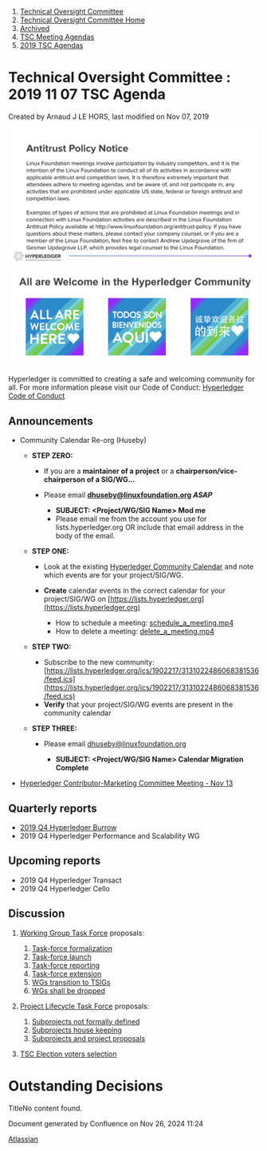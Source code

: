 1. [Technical Oversight Committee](index.html)
2. [Technical Oversight Committee Home](Technical-Oversight-Committee-Home_21430274.html)
3. [Archived](Archived_21447696.html)
4. [TSC Meeting Agendas](TSC-Meeting-Agendas_21448768.html)
5. [2019 TSC Agendas](2019-TSC-Agendas_21448769.html)

# Technical Oversight Committee : 2019 11 07 TSC Agenda

Created by Arnaud J LE HORS, last modified on Nov 07, 2019

![](attachments/21431877/21448548.png?height=250) ![](attachments/21431877/21448549.png?height=250)

Hyperledger is committed to creating a safe and welcoming community for all. For more information please visit our Code of Conduct: [Hyperledger Code of Conduct](https://lf-hyperledger.atlassian.net/wiki/spaces/HYP/pages/19595281/Hyperledger+Code+of+Conduct)

## Announcements

- Community Calendar Re-org (Huseby)
  
  - **STEP ZERO:** 
    
    - If you are a **maintainer of a project** or a **chairperson/vice-chairperson of a SIG/WG...**
    - Please email **[dhuseby@linuxfoundation.org](mailto:dhuseby@linuxfoundation.org) *ASAP***
      
      - **SUBJECT: &lt;Project/WG/SIG Name&gt; Mod me**
      - Please email me from the account you use for lists.hyperledger.org OR include that email address in the body of the email.
  - **STEP ONE:**
    
    - Look at the existing [Hyperledger Community Calendar](https://calendar.google.com/calendar/embed?mode=AGENDA&src=linuxfoundation.org_nf9u64g9k9rvd9f8vp4vur23b0%40group.calendar.google.com&ctz=UTC) and note which events are for your project/SIG/WG.
    - **Create** calendar events in the correct calendar for your project/SIG/WG on [https://lists.hyperledger.org](https://lists.hyperledger.org)
      
      - How to schedule a meeting: [schedule\_a\_meeting.mp4](#)
      - How to delete a meeting: [delete\_a\_meeting.mp4](#)
  - **STEP TWO:**
    
    - Subscribe to the new community: [https://lists.hyperledger.org/ics/1902217/3131022486068381536/feed.ics](https://lists.hyperledger.org/ics/1902217/3131022486068381536/feed.ics)
    - **Verify** that your project/SIG/WG events are present in the community calendar
  - **STEP THREE:**
    
    - Please email [dhuseby@linuxfoundation.org](mailto:dhuseby@linuxfoundation.org)
      
      - **SUBJECT: &lt;Project/WG/SIG Name&gt; Calendar Migration Complete**
- [Hyperledger Contributor-Marketing Committee Meeting - Nov 13](https://lists.hyperledger.org/g/tsc/message/2731)

## Quarterly reports

- [2019 Q4 Hyperledger Burrow](/wiki/pages/createpage.action?spaceKey=HYP&title=2019%20Q4%20Hyperledger%20Burrow)
- 2019 Q4 Hyperledger Performance and Scalability WG

## Upcoming reports

- 2019 Q4 Hyperledger Transact
- 2019 Q4 Hyperledger Cello

## Discussion

1. [Working Group Task Force](https://lf-hyperledger.atlassian.net/wiki/spaces/TF/pages/20873361/Working+Group+Task+Force) proposals:
   
   1. [Task-force formalization](https://lf-hyperledger.atlassian.net/wiki/display/TSC/Task-force+formalization)
   2. [Task-force launch](https://lf-hyperledger.atlassian.net/wiki/display/TSC/Task-force+launch)
   3. [Task-force reporting](https://lf-hyperledger.atlassian.net/wiki/display/TSC/Task-force+reporting)
   4. [Task-force extension](https://lf-hyperledger.atlassian.net/wiki/display/TSC/Task-force+extension)
   5. [WGs transition to TSIGs](https://lf-hyperledger.atlassian.net/wiki/display/TSC/WGs+transition+to+TSIGs)
   6. [WGs shall be dropped](https://lf-hyperledger.atlassian.net/wiki/display/TSC/WGs+shall+be+dropped)
2. [Project Lifecycle Task Force](https://lf-hyperledger.atlassian.net/wiki/spaces/TF/pages/20873309/Project+Lifecycle+Task+Force) proposals:
   
   1. [Subprojects not formally defined](https://lf-hyperledger.atlassian.net/wiki/display/TSC/Subprojects+not+formally+defined)
   2. [Subprojects house keeping](https://lf-hyperledger.atlassian.net/wiki/display/TSC/Subprojects+house+keeping)
   3. [Subprojects and project proposals](https://lf-hyperledger.atlassian.net/wiki/display/TSC/Subprojects+and+project+proposals)
3. [TSC Election voters selection](https://lf-hyperledger.atlassian.net/wiki/display/TSC/TSC+Election+voters+selection)

# Outstanding Decisions

TitleNo content found.

Document generated by Confluence on Nov 26, 2024 11:24

[Atlassian](http://www.atlassian.com/)
